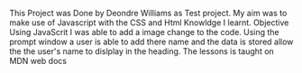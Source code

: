 This Project was Done by Deondre Williams as Test project. My aim was to make use of Javascript with the CSS and Html Knowldge I learnt. 
Objective
Using JavaScrit I was able to add a image change to the code.
Using the prompt window a user is able to add there name and the data is stored allow the the user's name to dislplay in the heading.
The lessons is taught on MDN web docs
